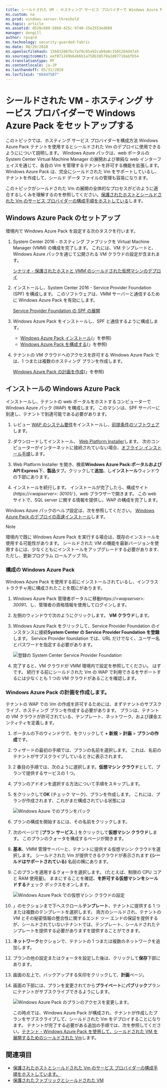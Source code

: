```yaml
---
title: シールドされた VM - ホスティング サービス プロバイダーで Windows Azure Pack をセットアップする
ms.custom: na
ms.prod: windows-server-threshold
ms.topic: article
ms.assetid: d528c689-58b0-425c-9740-25e2553ed689
manager: dongill
author: rpsqrd
ms.technology: security-guarded-fabric
ms.date: 08/29/2018
ms.openlocfilehash: 156832087bc7af0c95a92cab9a0c1501264d47a5
ms.sourcegitcommit: eaf071249b6eb6b1a758b38579a2d87710abfb54
ms.translationtype: MT
ms.contentlocale: ja-JP
ms.lasthandoff: 05/31/2019
ms.locfileid: "66447507"
---
```

# <a name="shielded-vms---hosting-service-provider-sets-up-windows-azure-pack"></a>シールドされた VM - ホスティング サービス プロバイダーで Windows Azure Pack をセットアップする

このトピックでは、ホスティング サービス プロバイダーを構成方法 Windows Azure Pack テナントを使用するとシールドされた Vm のデプロイに使用できるようにについて説明します。 Windows Azure パックは、web ポータルの System Center Virtual Machine Manager の展開および単純な web インターフェイスを通じて、各自の Vm を管理するテナントを許可する機能を拡張します。 Windows Azure Pack は、完全にシールドされた Vm をサポートしているし、テナントを作成して、シールド データ ファイルの管理も容易になります。

このトピックがシールドされた Vm の展開の全体的なプロセスがどのように適合するしくみを理解するのを参照してください。[保護されたホストとシールドされた Vm のサービス プロバイダーの構成手順をホストしている](guarded-fabric-configuration-scenarios-for-shielded-vms-overview.md)します。

## <a name="setting-up-windows-azure-pack"></a>Windows Azure Pack のセットアップ

環境内で Windows Azure Pack を設定する次のタスクを行います。

1. System Center 2016 - ホスティング ファブリックを Virtual Machine Manager (VMM) の構成を完了します。 これには、VM テンプレートと、Windows Azure パックを通じて公開される VM クラウドの設定が含まれます。

    [シナリオ - 保護されたホストと VMM のシールドされた仮想マシンのデプロイ](https://technet.microsoft.com/system-center-docs/vmm/scenario/guarded-overview)

2. インストールし、System Center 2016 - Service Provider Foundation (SPF) を構成します。 このソフトウェアは、VMM サーバーと通信するために Windows Azure Pack を有効にします。

    [Service Provider Foundation の SPF の展開](https://technet.microsoft.com/system-center-docs/spf/deploy/deploy-spf)

3. Windows Azure Pack をインストールし、SPF と通信するように構成します。

    - [Windows Azure Pack インストール](#install-windows-azure-pack)(」を参照)
    - [Windows Azure Pack を構成する](#configure-windows-azure-pack)(」を参照)

4. テナントの VM クラウドへのアクセスを許可する Windows Azure Pack では、1 つまたは複数のホスティング プランを作成します。

    [Windows Azure Pack の計画を作成](#create-a-plan-in-windows-azure-pack)(」を参照)

## <a name="install-windows-azure-pack"></a>インストールの Windows Azure Pack

インストールし、テナントの web ポータルをホストするコンピューターで Windows Azure パック (WAP) を構成します。 このマシンは、SPF サーバーに到達し、テナントで到達可能である必要があります。

1.  レビュー [WAP のシステム要件](https://technet.microsoft.com/library/dn296442.aspx)をインストールし、[前提条件のソフトウェア](https://technet.microsoft.com/library/dn469335.aspx)します。

2.  ダウンロードしてインストール、 [Web Platform Installer](https://www.microsoft.com/web/downloads/platform.aspx)します。 次のコンピューターがインターネットに接続されていない場合、[オフライン インストール手順](http://www.iis.net/learn/install/web-platform-installer/web-platform-installer-v4-command-line-webpicmdexe-rtw-release)します。

3.  Web Platform Installer を開き、検索**Windows Azure Pack:ポータルおよび API Express**下、**製品**タブ。クリックして**追加**、し**インストール**ウィンドウの下部にあります。

4.  インストールを続行します。 インストールが完了したら、構成サイト (*https://&lt;wapserver&gt;: 30101/* )、web ブラウザーで開きます。 この web サイトで、SQL server に関する情報を提供し、WAP の構成を完了します。

Windows Azure パックのヘルプ設定は、次を参照してください。 [Windows Azure Pack のデプロイの高速インストール](https://technet.microsoft.com/dn296439.aspx)します。

> [!NOTE]
> 環境内で既に Windows Azure Pack を実行する場合は、既存のインストールを使用する可能性があります。 シールドされた VM の機能を最新バージョンを使用するには、少なくともにインストールをアップグレードする必要があります、ただし、更新プログラム ロールアップ 10。

### <a name="configure-windows-azure-pack"></a>構成の Windows Azure Pack

Windows Azure Pack を使用する前にインストールされているし、インフラストラクチャ用に構成されたことを既にがあります。

1.  Windows Azure Pack 管理者ポータルに移動*https://&lt;wapserver&gt;: 30091*、し、管理者の資格情報を使用してログインします。

2.  左側のウィンドウで次のようにクリックします。 **VM クラウド**します。

3.  Windows Azure Pack をクリックして、Service Provider Foundation のインスタンスに接続**System Center の Service Provider Foundation を登録**します。 Service Provider foundation では、URL だけでなく、ユーザー名とパスワードを指定する必要があります。

    ![登録の System Center Service Provider Foundation](../media/Guarded-Fabric-Shielded-VM/guarded-host-azure-pack-01-register-spf.png)

4.  完了すると、VM クラウドが VMM 環境内で設定を参照してください。 はずです。 続行する前にシールドされた Vm の WAP で利用できるをサポートするには少なくとも 1 つの VM クラウドがあることを確認します。

### <a name="create-a-plan-in-windows-azure-pack"></a>Windows Azure Pack の計画を作成します。

テナントの WAP での Vm の作成を許可するためには、まずテナントのサブスクライブ、ホスティング プランを作成する必要があります。 プランは、テナントの VM クラウドが許可されている、テンプレート、ネットワーク、および課金エンティティを定義します。

1. ポータルの下のウィンドウで、をクリックして **+ 新規** &gt; **計画** &gt; **プランの作成**です。

2. ウィザードの最初の手順では、プランの名前を選択します。 これは、名前のテナントがサブスクライブしているときに表示されます。

3. 2 番目の手順では、次のように選択します。**仮想マシン クラウド**として、プランで提供するサービスの 1 つ。

4. プランのアドオンを選択する方法について手順をスキップします。

5. をクリックして**OK** (チェック マーク)、プランを作成します。 これには、プランが作成されます、これがまだ構成されている状態には

   ![Windows Azure でのプランをパック](../media/Guarded-Fabric-Shielded-VM/guarded-host-azure-pack-02-create-plan.png)

6. プランの構成を開始するには、その名前をクリックします。

7. 次のページで [**プラン サービス**、] をクリックして**仮想マシン クラウド**します。 このプランのクォータを構成するページが開きます。

8. **基本**、VMM 管理サーバーと、テナントに提供する仮想マシン クラウドを選択します。 シールドされた Vm が提供できるクラウドが表示されます **(シールドはサポートされている)** 名前の横にあります。

9. このプランを適用するクォータを選択します。 (たとえば、制限の CPU コアと RAM 使用量)。 ままにすることを確認、**を許可する仮想マシンをシールドする**チェック ボックスをオンします。

   ![Windows Azure Pack での仮想マシン クラウドの設定](../media/Guarded-Fabric-Shielded-VM/guarded-host-azure-pack-03-virtual-machine-clouds.png)
    
10. 」のセクションまで下へスクロール**テンプレート**、テナントに提供する 1 つまたは複数のテンプレートを選択します。 両方のシールドされ、テナントの VM とその秘密情報の整合性に関するエンド ツー エンドの保証を提供するが、シールドされていないテナントでは、テンプレート、シールドされたテンプレートを提供する必要がありますを提供することができます。

11. **ネットワーク**セクションで、テナントの 1 つまたは複数のネットワークを追加します。

12. プランの他の設定またはクォータを設定した後は、クリックして**保存**下部にあります。

13. 画面の左上で、バックアップする矢印をクリックして、**計画**ページ。

14. 画面の下部には、プランを変更されてから**プライベート**に**パブリック**プランにテナントがサブスクライブできるようにします。

    ![Windows Azure Pack のプランのアクセスを変更します。](../media/Guarded-Fabric-Shielded-VM/guarded-host-azure-pack-04-change-access.png)

    この時点では、Windows Azure Pack が構成され、テナントが作成したプランをサブスクライブして、シールドされた Vm をデプロイすることになります。 テナントが完了する必要がある追加の手順では、次を参照してください。[テナント - Windows Azure Pack を使用して、シールドされた VM を展開するためのシールドされた Vm](guarded-fabric-shielded-vm-windows-azure-pack.md)します。

## <a name="see-also"></a>関連項目

- [保護されたホストとシールドされた Vm のサービス プロバイダーの構成手順をホストしています。](guarded-fabric-configuration-scenarios-for-shielded-vms-overview.md)
- [保護されたファブリックとシールドされた VM](guarded-fabric-and-shielded-vms-top-node.md)
